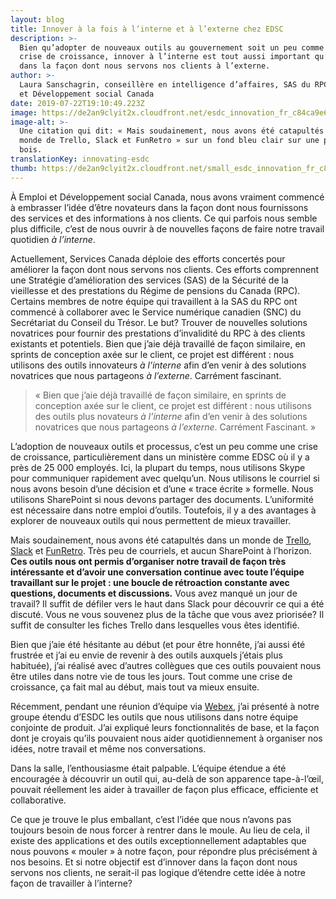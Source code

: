 ```yaml
---
layout: blog
title: Innover à la fois à l’interne et à l’externe chez EDSC
description: >-
  Bien qu’adopter de nouveaux outils au gouvernement soit un peu comme vivre une
  crise de croissance, innover à l’interne est tout aussi important qu’innover
  dans la façon dont nous servons nos clients à l’externe.
author: >-
  Laura Sanschagrin, conseillère en intelligence d’affaires, SAS du RPC, Emploi
  et Développement social Canada
date: 2019-07-22T19:10:49.223Z
image: https://de2an9clyit2x.cloudfront.net/esdc_innovation_fr_c84ca9e64a.jpg
image-alt: >-
  Une citation qui dit: « Mais soudainement, nous avons été catapultés dans un
  monde de Trello, Slack et FunRetro » sur un fond bleu clair sur une photo des
  bois.
translationKey: innovating-esdc
thumb: https://de2an9clyit2x.cloudfront.net/small_esdc_innovation_fr_c84ca9e64a.jpg
---
```

À Emploi et Développement social Canada, nous avons vraiment commencé à embrasser l’idée d’être novateurs dans la façon dont nous fournissons des services et des informations à nos clients. Ce qui parfois nous semble plus difficile, c’est de nous ouvrir à de nouvelles façons de faire notre travail quotidien *à l’interne*.

Actuellement, Services Canada déploie des efforts concertés pour améliorer la façon dont nous servons nos clients. Ces efforts comprennent une Stratégie d’amélioration des services (SAS) de la Sécurité de la vieillesse et des prestations du Régime de pensions du Canada (RPC). Certains membres de notre équipe qui travaillent à la SAS du RPC ont commencé à collaborer avec le Service numérique canadien (SNC) du Secrétariat du Conseil du Trésor. Le but? Trouver de nouvelles solutions novatrices pour fournir des prestations d’invalidité du RPC à des clients existants et potentiels. Bien que j’aie déjà travaillé de façon similaire, en sprints de conception axée sur le client, ce projet est différent : nous utilisons des outils innovateurs *à l’interne* afin d’en venir à des solutions novatrices que nous partageons *à l’externe*. Carrément fascinant.

> « Bien que j’aie déjà travaillé de façon similaire, en sprints de conception axée sur le client, ce projet est différent : nous utilisons des outils plus novateurs *à l’interne* afin d’en venir à des solutions novatrices que nous partageons *à l’externe*. Carrément Fascinant. »

L’adoption de nouveaux outils et processus, c’est un peu comme une crise de croissance, particulièrement dans un ministère comme EDSC où il y a près de 25 000 employés. Ici, la plupart du temps, nous utilisons Skype pour communiquer rapidement avec quelqu’un. Nous utilisons le courriel si nous avons besoin d’une décision et d’une « trace écrite » formelle. Nous utilisons SharePoint si nous devons partager des documents. L’uniformité est nécessaire dans notre emploi d’outils. Toutefois, il y a des avantages à explorer de nouveaux outils qui nous permettent de mieux travailler.

Mais soudainement, nous avons été catapultés dans un monde de [Trello](https://trello.com), [Slack](https://slack.com/intl/fr-ca/) et [FunRetro](https://funretro.io/). Très peu de courriels, et aucun SharePoint à l’horizon. **Ces outils nous ont permis d’organiser notre travail de façon très intéressante et d’avoir une conversation continue avec toute l’équipe travaillant sur le projet : une boucle de rétroaction constante avec questions, documents et discussions.** Vous avez manqué un jour de travail? Il suffit de défiler vers le haut dans Slack pour découvrir ce qui a été discuté. Vous ne vous souvenez plus de la tâche que vous avez priorisée? Il suffit de consulter les fiches Trello dans lesquelles vous êtes identifié.

Bien que j’aie été hésitante au début (et pour être honnête, j’ai aussi été frustrée et j’ai eu envie de revenir à des outils auxquels j’étais plus habituée), j’ai réalisé avec d’autres collègues que ces outils pouvaient nous être utiles dans notre vie de tous les jours. Tout comme une crise de croissance, ça fait mal au début, mais tout va mieux ensuite.

Récemment, pendant une réunion d’équipe via [Webex](https://www.webex.com/), j’ai présenté à notre groupe étendu d’ESDC les outils que nous utilisons dans notre équipe conjointe de produit. J’ai expliqué leurs fonctionnalités de base, et la façon dont je croyais qu’ils pouvaient nous aider quotidiennement à organiser nos idées, notre travail et même nos conversations.

Dans la salle, l’enthousiasme était palpable. L’équipe étendue a été encouragée à découvrir un outil qui, au-delà de son apparence tape-à-l’œil, pouvait réellement les aider à travailler de façon plus efficace, efficiente et collaborative.

Ce que je trouve le plus emballant, c’est l’idée que nous n’avons pas toujours besoin de nous forcer à rentrer dans le moule. Au lieu de cela, il existe des applications et des outils exceptionnellement adaptables que nous pouvons « mouler » à notre façon, pour répondre plus précisément à nos besoins. Et si notre objectif est d’innover dans la façon dont nous servons nos clients, ne serait-il pas logique d’étendre cette idée à notre façon de travailler à l’interne?


